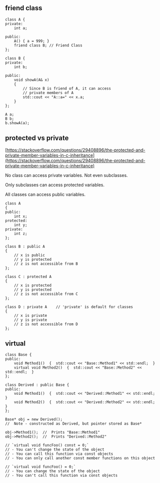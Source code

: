 ## friend class

```
class A {
private:
    int a;

public:
    A() { a = 999; }
    friend class B; // Friend Class
};

class B {
private:
    int b;

public:
    void showA(A& x)
    {
        // Since B is friend of A, it can access
        // private members of A
        std::cout << "A::a=" << x.a;
    }
};

A a;
B b;
b.showA(a);
```

## protected vs private

[https://stackoverflow.com/questions/29408896/the-protected-and-private-member-variables-in-c-inheritance](https://stackoverflow.com/questions/29408896/the-protected-and-private-member-variables-in-c-inheritance)

No class can access private variables. Not even subclasses.

Only subclasses can access protected variables.

All classes can access public variables.

```
class A
{
public:
    int x;
protected:
    int y;
private:
    int z;
};

class B : public A
{
    // x is public
    // y is protected
    // z is not accessible from B
};

class C : protected A
{
    // x is protected
    // y is protected
    // z is not accessible from C
};

class D : private A    // 'private' is default for classes
{
    // x is private
    // y is private
    // z is not accessible from D
};
```

## virtual

```
class Base {
public:
    void Method1()  {  std::cout << "Base::Method1" << std::endl;  }
    virtual void Method2()  {  std::cout << "Base::Method2" << std::endl;  }
};

class Derived : public Base {
public:
    void Method1()  {  std::cout << "Derived::Method1" << std::endl;  }
    void Method2()  {  std::cout << "Derived::Method2" << std::endl;  }
};

Base* obj = new Derived();
//  Note - constructed as Derived, but pointer stored as Base*

obj->Method1();  //  Prints "Base::Method1"
obj->Method2();  //  Prints "Derived::Method2"

// `virtual void funcFoo() const = 0;`
// - You can't change the state of the object
// - You can call this function via const objects
// - You can only call another const member functions on this object

// `virtual void funcFoo() = 0;`
// - You can change the state of the object
// - You can't call this function via const objects
```
